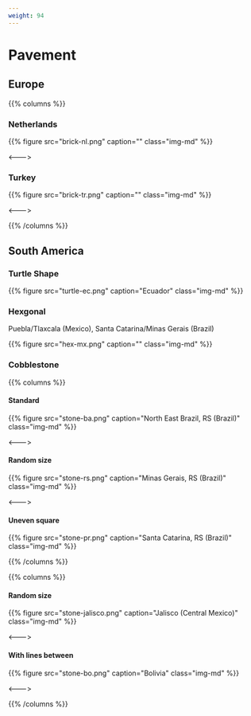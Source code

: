 ```yaml
---
weight: 94
---
```


# Pavement

## Europe

{{% columns %}}

### Netherlands

{{% figure src="brick-nl.png" caption="" class="img-md" %}}

<--->

### Turkey

{{% figure src="brick-tr.png" caption="" class="img-md" %}}

<--->

{{% /columns %}}

## South America

### Turtle Shape

{{% figure src="turtle-ec.png" caption="Ecuador" class="img-md" %}}

### Hexgonal

Puebla/Tlaxcala (Mexico), Santa Catarina/Minas Gerais (Brazil)

{{% figure src="hex-mx.png" caption="" class="img-md" %}}

### Cobblestone

{{% columns %}}

#### Standard

{{% figure src="stone-ba.png" caption="North East Brazil, RS (Brazil)" class="img-md" %}}

<--->

#### Random size

{{% figure src="stone-rs.png" caption="Minas Gerais, RS (Brazil)" class="img-md" %}}

<--->

#### Uneven square

{{% figure src="stone-pr.png" caption="Santa Catarina, RS (Brazil)" class="img-md" %}}


{{% /columns %}}

{{% columns %}}

#### Random size

{{% figure src="stone-jalisco.png" caption="Jalisco (Central Mexico)" class="img-md" %}}

<--->

#### With lines between

{{% figure src="stone-bo.png" caption="Bolivia" class="img-md" %}}

<--->

{{% /columns %}}

